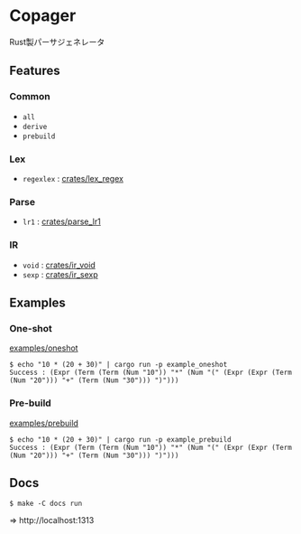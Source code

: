 # Copager

Rust製パーサジェネレータ

## Features

### Common

- `all`
- `derive`
- `prebuild`

### Lex

- `regexlex` : [crates/lex_regex](crates/lex_regex)

### Parse

- `lr1` : [crates/parse_lr1](crates/parse_lr1)

### IR

- `void` : [crates/ir_void](crates/ir_void)
- `sexp` : [crates/ir_sexp](crates/ir_sexp)

## Examples

### One-shot

[examples/oneshot](examples/oneshot)

```
$ echo "10 * (20 + 30)" | cargo run -p example_oneshot
Success : (Expr (Term (Term (Num "10")) "*" (Num "(" (Expr (Expr (Term (Num "20"))) "+" (Term (Num "30"))) ")")))
```

### Pre-build

[examples/prebuild](examples/prebuild)

```
$ echo "10 * (20 + 30)" | cargo run -p example_prebuild
Success : (Expr (Term (Term (Num "10")) "*" (Num "(" (Expr (Expr (Term (Num "20"))) "+" (Term (Num "30"))) ")")))
```

## Docs

```
$ make -C docs run
```

⇒ http://localhost:1313
